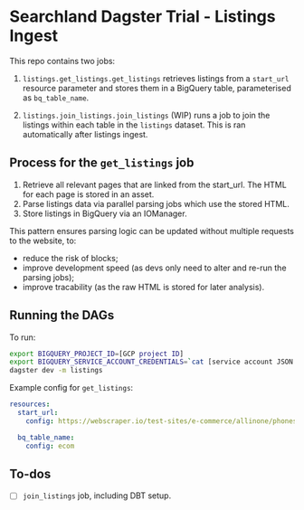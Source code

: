 # Searchland Dagster Trial - Listings Ingest

This repo contains two jobs:
1. `listings.get_listings.get_listings` retrieves listings from a `start_url` resource parameter and stores them in a BigQuery table, parameterised as `bq_table_name`.

2. `listings.join_listings.join_listings` (WIP) runs a job to join the listings within each table in the `listings` dataset. This is ran automatically after listings ingest.


## Process for the `get_listings` job

1. Retrieve all relevant pages that are linked from the start_url. The HTML for each page is stored in an asset.
2. Parse listings data via parallel parsing jobs which use the stored HTML.
3. Store listings in BigQuery via an IOManager.

This pattern ensures parsing logic can be updated without multiple requests to the website, to:
- reduce the risk of blocks;
- improve development speed (as devs only need to alter and re-run the parsing jobs);
- improve tracability (as the raw HTML is stored for later analysis).

## Running the DAGs

To run:
``` bash
export BIGQUERY_PROJECT_ID=[GCP project ID]
export BIGQUERY_SERVICE_ACCOUNT_CREDENTIALS=`cat [service account JSON location]`
dagster dev -m listings
```

Example config for `get_listings`:
``` yaml
resources:
  start_url:
    config: https://webscraper.io/test-sites/e-commerce/allinone/phones

  bq_table_name:
    config: ecom
```


## To-dos

- [ ] `join_listings` job, including DBT setup.
